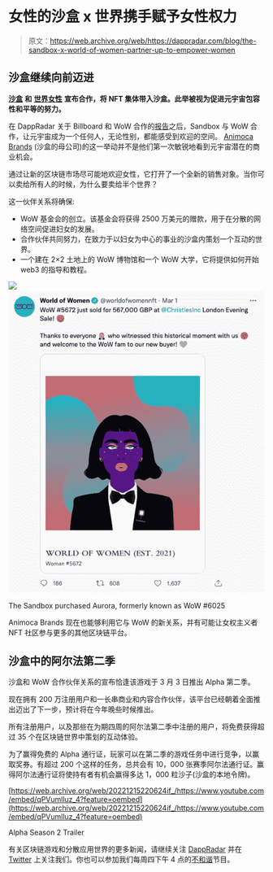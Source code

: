 # 女性的沙盒 x 世界携手赋予女性权力

> 原文：<https://web.archive.org/web/https://dappradar.com/blog/the-sandbox-x-world-of-women-partner-up-to-empower-women>

## 沙盒继续向前迈进

[**沙盒**](https://web.archive.org/web/20221215220624/https://dappradar.com/ethereum/games/the-sandbox) **和** [**世界女性**](https://web.archive.org/web/20221215220624/https://dappradar.com/ethereum/collectibles/world-of-women) **宣布合作，将 NFT 集体带入沙盒。此举被视为促进元宇宙包容性和平等的努力。**

在 DappRadar 关于 Billboard 和 WoW 合作的[报告](https://web.archive.org/web/20221215220624/https://dappradar.com/blog/billboard-x-world-of-women-collab-celebrates-women-in-music)之后，Sandbox 与 WoW 合作，让元宇宙成为一个任何人，无论性别，都能感受到欢迎的空间。 [Animoca Brands](https://web.archive.org/web/20221215220624/https://dappradar.com/blog/animoca-brands-places-a-bet-on-solana-virtual-world-dropp) (沙盒的母公司)的这一举动并不是他们第一次敏锐地看到元宇宙潜在的商业机会。

通过让新的区块链市场尽可能地欢迎女性，它打开了一个全新的销售对象。当你可以卖给所有人的时候，为什么要卖给半个世界？

这一伙伴关系将确保:

*   WoW 基金会的创立。该基金会将获得 2500 万美元的赠款，用于在分散的网络空间促进妇女的发展。
*   合作伙伴共同努力，在致力于以妇女为中心的事业的沙盒内策划一个互动的世界。
*   一个建在 2×2 土地上的 WoW 博物馆和一个 WoW 大学，它将提供如何开始 web3 的指导和教程。

![](img/e1d171a8d20b6e8ead3fbdcd5606e9fe.png)![](img/d18f87a03d02ae6cba3e6038d82808dc.png)

The Sandbox purchased Aurora, formerly known as WoW #6025

Animoca Brands 现在也能够利用它与 WoW 的新关系，并有可能让女权主义者 NFT 社区参与更多的其他区块链平台。

## 沙盒中的阿尔法第二季

沙盒和 WoW 合作伙伴关系的宣布恰逢该游戏于 3 月 3 日推出 Alpha 第二季。

现在拥有 200 万注册用户和一长串商业和内容合作伙伴，该平台已经朝着全面推出迈出了下一步，预计将在今年晚些时候推出。

所有注册用户，以及那些在为期四周的阿尔法第二季中注册的用户，将免费获得超过 35 个在区块链世界中策划的互动体验。

为了赢得免费的 Alpha 通行证，玩家可以在第二季的游戏任务中进行竞争，以赢取奖券。有超过 200 个这样的任务，总共会有 10，000 张赛季阿尔法通行证。赢得阿尔法通行证将使持有者有机会赢得多达 1，000 粒沙子(沙盒的本地令牌)。

[https://web.archive.org/web/20221215220624if_/https://www.youtube.com/embed/qPVumlluz_4?feature=oembed](https://web.archive.org/web/20221215220624if_/https://www.youtube.com/embed/qPVumlluz_4?feature=oembed)

Alpha Season 2 Trailer

有关区块链游戏和分散应用世界的更多新闻，请继续关注 [DappRadar](https://web.archive.org/web/20221215220624/https://dappradar.com/blog/) 并在 [Twitter](https://web.archive.org/web/20221215220624/https://twitter.com/DappRadar) 上关注我们。你也可以参加我们每周四下午 4 点的[不和谐](https://web.archive.org/web/20221215220624/https://discord.com/invite/QMnwjGzrkG)节目。